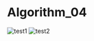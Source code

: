 # Algorithm_04
![test1](https://user-images.githubusercontent.com/107430394/173432595-9fda1b1d-b106-4b44-98db-8dee2c454d48.png)
![test2](https://user-images.githubusercontent.com/107430394/173433293-d50e1261-cfb6-4748-b1ca-b07775da085a.png)
